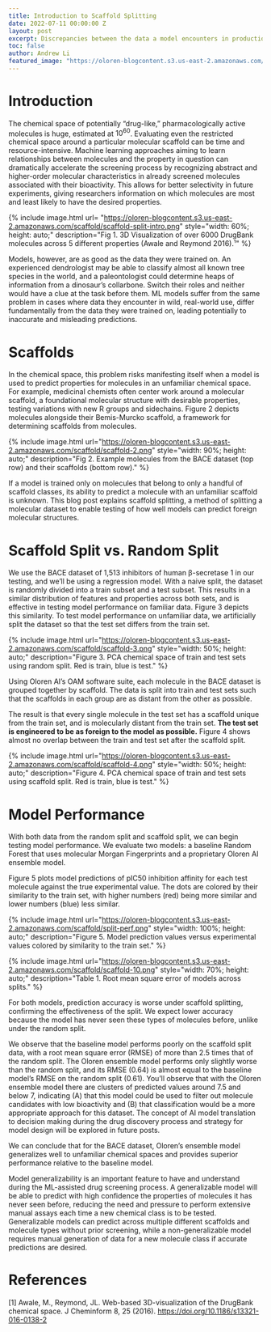 ```yaml
---
title: Introduction to Scaffold Splitting
date: 2022-07-11 00:00:00 Z
layout: post
excerpt: Discrepancies between the data a model encounters in production and in development necessitate a solid understanding of model generalizability to make sure that we are building models that are truly useful in production. This blog explains and visualizes the concept of scaffold splitting, a method to split datasets and test model generalizability.
toc: false
author: Andrew Li
featured_image: "https://oloren-blogcontent.s3.us-east-2.amazonaws.com/scaffold/split-perf.png"
---
```


# Introduction
The chemical space of potentially “drug-like,” pharmacologically active molecules is huge, estimated at $10^{60}$. Evaluating even the restricted chemical space around a particular molecular scaffold can be time and resource-intensive. Machine learning approaches aiming to learn relationships between molecules and the property in question can dramatically accelerate the screening process by recognizing abstract and higher-order molecular characteristics in already screened molecules associated with their bioactivity. This allows for better selectivity in future experiments, giving researchers information on which molecules are most and least likely to have the desired properties.


{% include image.html url= "https://oloren-blogcontent.s3.us-east-2.amazonaws.com/scaffold/scaffold-split-intro.png"
   style="width: 60%; height: auto;"
   description="Fig 1. 3D Visualization of over 6000 DrugBank molecules across 5 different properties (Awale and Reymond 2016).¹"
    %}

Models, however, are as good as the data they were trained on. An experienced dendrologist may be able to classify almost all known tree species in the world, and a paleontologist could determine heaps of information from a dinosaur’s collarbone. Switch their roles and neither would have a clue at the task before them. ML models suffer from the same problem in cases where data they encounter in wild, real-world use, differ fundamentally from the data they were trained on, leading potentially to inaccurate and misleading predictions.

# Scaffolds

In the chemical space, this problem risks manifesting itself when a model is used to predict properties for molecules in an unfamiliar chemical space. For example, medicinal chemists often center work around a molecular scaffold, a foundational molecular structure with desirable properties, testing variations with new R groups and sidechains. Figure 2 depicts molecules alongside their Bemis-Murcko scaffold, a framework for determining scaffolds from molecules.

{% include image.html url="https://oloren-blogcontent.s3.us-east-2.amazonaws.com/scaffold/scaffold-2.png"
   style="width: 90%; height: auto;"
   description="Fig 2. Example molecules from the BACE dataset (top row) and their scaffolds (bottom row)."
    %}

If a model is trained only on molecules that belong to only a handful of scaffold classes, its ability to predict a molecule with an unfamiliar scaffold is unknown. This blog post explains scaffold splitting, a method of splitting a molecular dataset to enable testing of how well models can predict foreign molecular structures.


# Scaffold Split vs. Random Split
We use the BACE dataset of 1,513 inhibitors of human β-secretase 1 in our testing, and we’ll be using a regression model. With a naive split, the dataset is randomly divided into a train subset and a test subset. This results in a similar distribution of features and properties across both sets, and is effective in testing model performance on familiar data. Figure 3 depicts this similarity. To test model performance on unfamiliar data, we artificially split the dataset so that the test set differs from the train set.

{% include image.html url="https://oloren-blogcontent.s3.us-east-2.amazonaws.com/scaffold/scaffold-3.png"
   style="width: 50%; height: auto;"
   description="Figure 3. PCA chemical space of train and test sets using random split. Red is train, blue is test."  %}

Using Oloren AI’s OAM software suite, each molecule in the BACE dataset is grouped together by scaffold. The data is split into train and test sets such that the scaffolds in each group are as distant from the other as possible.

The result is that every single molecule in the test set has a scaffold unique from the train set, and is molecularly distant from the train set. **The test set is engineered to be as foreign to the model as possible.** Figure 4 shows almost no overlap between the train and test set after the scaffold split.

{% include image.html url="https://oloren-blogcontent.s3.us-east-2.amazonaws.com/scaffold/scaffold-4.png"
   style="width: 50%; height: auto;"
   description="Figure 4.
PCA chemical space of train and test sets using scaffold split. Red is train, blue is test."  %}

# Model Performance

With both data from the random split and scaffold split, we can begin testing model performance. We evaluate two models: a baseline Random Forest that uses molecular Morgan Fingerprints and a proprietary Oloren AI ensemble model.

Figure 5 plots model predictions of pIC50 inhibition affinity for each test molecule against the true experimental value. The dots are colored by their similarity to the train set, with higher numbers (red) being more similar and lower numbers (blue) less similar.

{% include image.html url="https://oloren-blogcontent.s3.us-east-2.amazonaws.com/scaffold/split-perf.png"
   style="width: 100%; height: auto;"
   description="Figure 5. Model prediction values versus experimental values colored by similarity to the train set."  %}

{% include image.html url="https://oloren-blogcontent.s3.us-east-2.amazonaws.com/scaffold/scaffold-10.png"
   style="width: 70%; height: auto;"
   description="Table 1. Root mean square error of models across splits."  %}


For both models, prediction accuracy is worse under scaffold splitting, confirming the effectiveness of the split. We expect lower accuracy because the model has never seen these types of molecules before, unlike under the random split.

We observe that the baseline model performs poorly on the scaffold split data, with a root mean square error (RMSE) of more than 2.5 times that of the random split. The Oloren ensemble model performs only slightly worse than the random split, and its RMSE (0.64) is almost equal to the baseline model’s RMSE on the random split (0.61). You’ll observe that with the Oloren ensemble model there are clusters of predicted values around 7.5 and below 7, indicating (A) that this model could be used to filter out molecule candidates with low bioactivity and (B) that classification would be a more appropriate approach for this dataset. The concept of AI model translation to decision making during the drug discovery process and strategy for model design will be explored in future posts.

We can conclude that for the BACE dataset, Oloren’s ensemble model generalizes well to unfamiliar chemical spaces and provides superior performance relative to the baseline model.

Model generalizability is an important feature to have and understand during the ML-assisted drug screening process. A generalizable model will be able to predict with high confidence the properties of molecules it has never seen before, reducing the need and pressure to perform extensive manual assays each time a new chemical class is to be tested. Generalizable models can predict across multiple different scaffolds and molecule types without prior screening, while a non-generalizable model requires manual generation of data for a new molecule class if accurate predictions are desired.

# References
[1] Awale, M., Reymond, JL. Web-based 3D-visualization of the DrugBank chemical space. J Cheminform 8, 25 (2016). https://doi.org/10.1186/s13321-016-0138-2